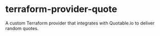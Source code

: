 # terraform-provider-quote
A custom Terraform provider that integrates with Quotable.io to deliver random quotes.
